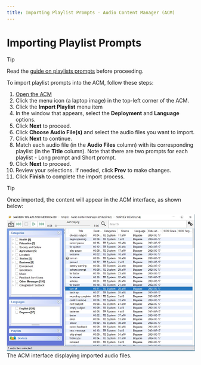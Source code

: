 ```yaml
---
title: Importing Playlist Prompts - Audio Content Manager (ACM)
---
```


# Importing Playlist Prompts

> [!TIP]
> Read the [guide on playlists prompts](./introduction.md#playlist-prompts-definition) before proceeding.

To import playlist prompts into the ACM, follow these steps:

1. [Open the ACM](installation.md#open-acm)
2. Click the menu icon (a laptop image) in the top-left corner of the ACM.
3. Click the **Import Playlist** menu item
4. In the window that appears, select the **Deployment** and **Language** options.
5. Click **Next** to proceed.
6. Click **Choose Audio File(s)** and select the audio files you want to import.
7. Click **Next** to continue.
8. Match each audio file (in the **Audio Files** column) with its corresponding playlist (in the **Title** column). Note that there are two prompts for each playlist - Long prompt and Short prompt.
9. Click **Next** to proceed.
10. Review your selections. If needed, click **Prev** to make changes.
11. Click **Finish** to complete the import process.

> [!TIP]
> Once imported, the content will appear in the ACM interface, as shown below:

![ACM Interface](/images/acm/interface.jpg)
The ACM interface displaying imported audio files.
